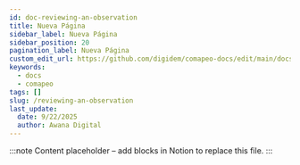 ```yaml
---
id: doc-reviewing-an-observation
title: Nueva Página
sidebar_label: Nueva Página
sidebar_position: 20
pagination_label: Nueva Página
custom_edit_url: https://github.com/digidem/comapeo-docs/edit/main/docs/reviewing-observations/reviewing-an-observation.md
keywords:
  - docs
  - comapeo
tags: []
slug: /reviewing-an-observation
last_update:
  date: 9/22/2025
  author: Awana Digital
---
```


<!-- Placeholder content generated automatically because the Notion page is missing a Website Block. -->

:::note
Content placeholder – add blocks in Notion to replace this file.
:::
